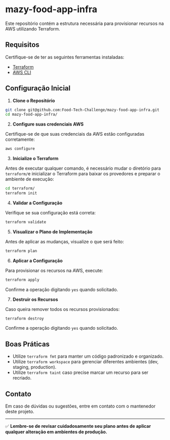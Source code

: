 # mazy-food-app-infra

Este repositório contém a estrutura necessária para provisionar recursos na AWS utilizando Terraform.

## Requisitos

Certifique-se de ter as seguintes ferramentas instaladas:

- [Terraform](https://developer.hashicorp.com/terraform/downloads)
- [AWS CLI](https://aws.amazon.com/cli/)

## Configuração Inicial

1. **Clone o Repositório**

```bash
git clone git@github.com:Food-Tech-Challenge/mazy-food-app-infra.git
cd mazy-food-app-infra/
```

2. **Configure suas credenciais AWS**

Certifique-se de que suas credenciais da AWS estão configuradas corretamente:

```bash
aws configure
```

3. **Inicialize o Terraform**

Antes de executar qualquer comando, é necessário mudar o diretório para `terraform/`e inicializar o Terraform para baixar os provedores e preparar o ambiente de execução:

```bash
cd terraform/
terraform init
```

4. **Validar a Configuração**

Verifique se sua configuração está correta:

```bash
terraform validate
```

5. **Visualizar o Plano de Implementação**

Antes de aplicar as mudanças, visualize o que será feito:

```bash
terraform plan
```

6. **Aplicar a Configuração**

Para provisionar os recursos na AWS, execute:

```bash
terraform apply
```

Confirme a operação digitando `yes` quando solicitado.

7. **Destruir os Recursos**

Caso queira remover todos os recursos provisionados:

```bash
terraform destroy
```

Confirme a operação digitando `yes` quando solicitado.


## Boas Práticas
- Utilize `terraform fmt` para manter um código padronizado e organizado.
- Utilize `terraform workspace` para gerenciar diferentes ambientes (dev, staging, production).
- Utilize `terraform taint` caso precise marcar um recurso para ser recriado.

## Contato
Em caso de dúvidas ou sugestões, entre em contato com o mantenedor deste projeto.

---

✅ **Lembre-se de revisar cuidadosamente seu plano antes de aplicar qualquer alteração em ambientes de produção.**
